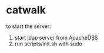 # catwalk

to start the server:
1. start ldap server from ApacheDSS
2. run scripts/init.sh with sudo